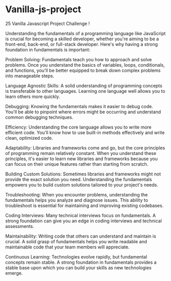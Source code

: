 # Vanilla-js-project
25 Vanilla Javascript Project Challenge !

Understanding the fundamentals of a programming language like JavaScript is crucial for becoming a skilled developer, whether you're aiming to be a front-end, back-end, or full-stack developer. Here's why having a strong foundation in fundamentals is important:

Problem Solving: Fundamentals teach you how to approach and solve problems. Once you understand the basics of variables, loops, conditionals, and functions, you'll be better equipped to break down complex problems into manageable steps.

Language Agnostic Skills: A solid understanding of programming concepts is transferable to other languages. Learning one language well allows you to learn others more quickly.

Debugging: Knowing the fundamentals makes it easier to debug code. You'll be able to pinpoint where errors might be occurring and understand common debugging techniques.

Efficiency: Understanding the core language allows you to write more efficient code. You'll know how to use built-in methods effectively and write clean, optimized code.

Adaptability: Libraries and frameworks come and go, but the core principles of programming remain relatively constant. When you understand these principles, it's easier to learn new libraries and frameworks because you can focus on their unique features rather than starting from scratch.

Building Custom Solutions: Sometimes libraries and frameworks might not provide the exact solution you need. Understanding the fundamentals empowers you to build custom solutions tailored to your project's needs.

Troubleshooting: When you encounter problems, understanding the fundamentals helps you analyze and diagnose issues. This ability to troubleshoot is essential for maintaining and improving existing codebases.

Coding Interviews: Many technical interviews focus on fundamentals. A strong foundation can give you an edge in coding interviews and technical assessments.

Maintainability: Writing code that others can understand and maintain is crucial. A solid grasp of fundamentals helps you write readable and maintainable code that your team members will appreciate.

Continuous Learning: Technologies evolve rapidly, but fundamental concepts remain stable. A strong foundation in fundamentals provides a stable base upon which you can build your skills as new technologies emerge.
